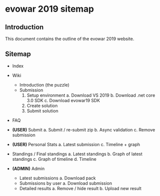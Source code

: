 # evowar 2019 sitemap

## Introduction
This document contains the outline of the evowar 2019 website.

## Sitemap
- Index
- Wiki
    - Introduction (the puzzle)
    - Submission
        1. Setup environment
            a. Download VS 2019
            b. Download .net core 3.0 SDK
            c. Download evowar19 SDK
        2. Create solution
        3. Submit solution
        
- FAQ
- **(USER)** Submit
    a. Submit / re-submit zip
    b. Async validation
    c. Remove submission

- **(USER)** Personal Stats
    a. Latest submission
    c. Timeline + graph

- Standings / Final standings
    a. Latest standings
    b. Graph of latest standings 
    c. Graph of timeline
    d. Timeline

- **(ADMIN)** Admin
    - Latest submissions
        a. Download pack
    - Submissions by user
        a. Download submission
    - Detailed results
        a. Remove / hide result
        b. Upload new result

